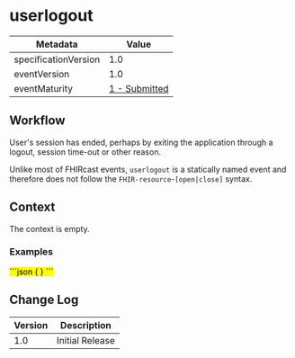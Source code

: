 # userlogout

| Metadata | Value
| ---- | ----
| specificationVersion | 1.0
| eventVersion | 1.0
| eventMaturity | [1 - Submitted](../../specification/1.0/#event-maturity-model)

## Workflow

User's session has ended, perhaps by exiting the application through a logout, session time-out or other reason.

Unlike most of FHIRcast events, `userlogout` is a statically named event and therefore does not follow the `FHIR-resource`-`[open|close]` syntax.

## Context

The context is empty.

### Examples

<mark>
```json
{
}
```
</mark>

## Change Log

Version | Description
---- | ----
1.0 | Initial Release
